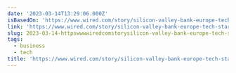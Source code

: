 ```yaml
---
date: '2023-03-14T13:29:06.000Z'
isBasedOn: 'https://www.wired.com/story/silicon-valley-bank-europe-tech-startup/'
link: 'https://www.wired.com/story/silicon-valley-bank-europe-tech-startup/'
slug: 2023-03-14-httpswwwwiredcomstorysilicon-valley-bank-europe-tech-startup
tags:
  - business
  - tech
title: 'https://www.wired.com/story/silicon-valley-bank-europe-tech-startup/'
---
```


